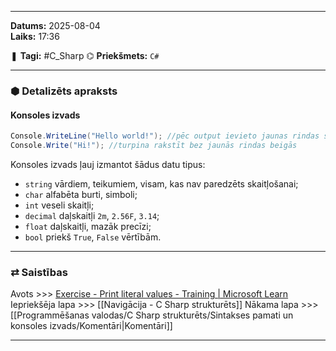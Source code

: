 ___

**Datums:** 2025-08-04   
**Laiks:** 17:36 

❚ **Tagi:** #C_Sharp 
⌬ **Priekšmets:**  `C#`

---
### ⬢ Detalizēts apraksts
#### Konsoles izvads

```csharp
Console.WriteLine("Hello world!"); //pēc output ievieto jaunas rindas simbolu
Console.Write("Hi!"); //turpina rakstīt bez jaunās rindas beigās
```

Konsoles izvads ļauj izmantot šādus datu tipus:

- `string` vārdiem, teikumiem, visam, kas nav paredzēts skaitļošanai;
- `char` alfabēta burti, simboli;
- `int` veseli skaitļi;
- `decimal` daļskaitļi `2m`, `2.56F`, `3.14`;
- `float` daļskaitļi, mazāk precīzi;
- `bool` priekš `True`, `False` vērtībām.

---
### ⇄ Saistības

Avots >>> [Exercise - Print literal values - Training \| Microsoft Learn](https://learn.microsoft.com/en-us/training/modules/csharp-literals-variables/2-exercise-literal-values)
Iepriekšēja lapa >>> [[Navigācija - C Sharp strukturēts]]
Nākama lapa >>> [[Programmēšanas valodas/C Sharp strukturēts/Sintakses pamati un konsoles izvads/Komentāri|Komentāri]]

___
